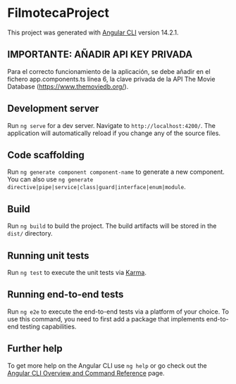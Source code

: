 # FilmotecaProject

This project was generated with [Angular CLI](https://github.com/angular/angular-cli) version 14.2.1.

## IMPORTANTE: AÑADIR API KEY PRIVADA
Para el correcto funcionamiento de la aplicación, se debe añadir en el fichero app.components.ts línea 6, la clave privada de la API The Movie Database (https://www.themoviedb.org/). 

## Development server

Run `ng serve` for a dev server. Navigate to `http://localhost:4200/`. The application will automatically reload if you change any of the source files.

## Code scaffolding

Run `ng generate component component-name` to generate a new component. You can also use `ng generate directive|pipe|service|class|guard|interface|enum|module`.

## Build

Run `ng build` to build the project. The build artifacts will be stored in the `dist/` directory.
## Running unit tests

Run `ng test` to execute the unit tests via [Karma](https://karma-runner.github.io).

## Running end-to-end tests

Run `ng e2e` to execute the end-to-end tests via a platform of your choice. To use this command, you need to first add a package that implements end-to-end testing capabilities.

## Further help

To get more help on the Angular CLI use `ng help` or go check out the [Angular CLI Overview and Command Reference](https://angular.io/cli) page.
